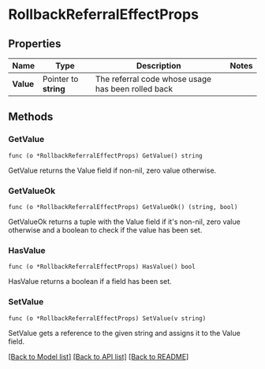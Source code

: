 # RollbackReferralEffectProps

## Properties

Name | Type | Description | Notes
------------ | ------------- | ------------- | -------------
**Value** | Pointer to **string** | The referral code whose usage has been rolled back | 

## Methods

### GetValue

`func (o *RollbackReferralEffectProps) GetValue() string`

GetValue returns the Value field if non-nil, zero value otherwise.

### GetValueOk

`func (o *RollbackReferralEffectProps) GetValueOk() (string, bool)`

GetValueOk returns a tuple with the Value field if it's non-nil, zero value otherwise
and a boolean to check if the value has been set.

### HasValue

`func (o *RollbackReferralEffectProps) HasValue() bool`

HasValue returns a boolean if a field has been set.

### SetValue

`func (o *RollbackReferralEffectProps) SetValue(v string)`

SetValue gets a reference to the given string and assigns it to the Value field.


[[Back to Model list]](../README.md#documentation-for-models) [[Back to API list]](../README.md#documentation-for-api-endpoints) [[Back to README]](../README.md)


